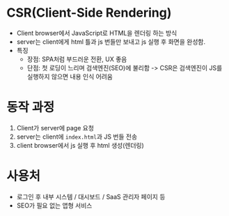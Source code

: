 # CSR(Client-Side Rendering)
- Client browser에서 JavaScript로 HTML을 렌더링 하는 방식
- server는 client에게 html 틀과 js 번들만 보내고 js 실행 후 화면을 완성함.
- 특징
	- 장점: SPA처럼 부드러운 전환, UX 좋음
	- 단점: 첫 로딩이 느리며 검색엔진(SEO)에 불리함
	  -> CSR은 검색엔진이 JS를 실행하지 않으면 내용 인식 어려움

# 동작 과정
1. Client가 server에 page 요청
2. server는 client에 `index.html`과 JS 번들 전송
3. client browser에서 js 실행 후 html 생성(렌더링)


# 사용처
- 로그인 후 내부 시스템 / 대시보드 / SaaS 관리자 페이지 등
- SEO가 필요 없는 앱형 서비스






